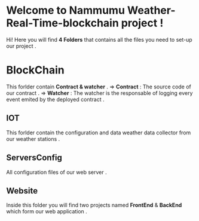 # Welcome to Nammumu Weather-Real-Time-blockchain project !

Hi! Here you will find  **4 Folders** that contains all the  files you need to set-up our project .


# BlockChain

This forlder contain **Contract & watcher** .
=> **Contract**  : The source code of our contract .
=> **Watcher** : The watcher is the responsable of logging every event emited by the deployed contract .
## IOT

This forlder contain the configuration and data weather data collector from our weather stations .

## ServersConfig

All configuration files of our web server .
## Website

Inside this folder you will find two projects named **FrontEnd** & **BackEnd** which form our web application .
